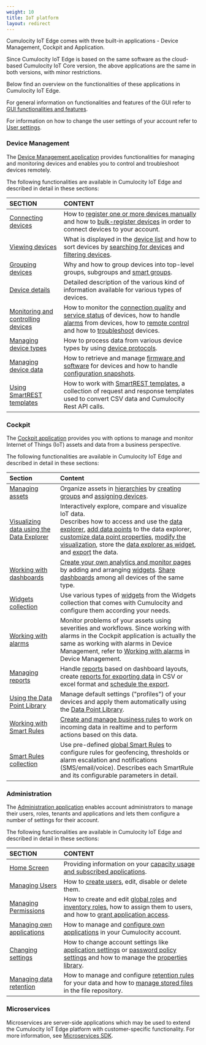 ```yaml
---
weight: 10
title: IoT platform
layout: redirect
---
```


Cumulocity IoT Edge comes with three built-in applications - Device Management, Cockpit and Application. 

Since Cumulocity IoT Edge is based on the same software as the cloud-based Cumulocity IoT Core version, the above applications are the same in both versions, with minor restrictions. 

Below find an overview on the functionalities of these applications in Cumulocity IoT Edge. 

For general information on functionalities and features of the GUI refer to [GUI functionalities and features](/guides/users-guide/overview#gui-features).

For information on how to change the user settings of your account refer to [User settings](/guides/users-guide/overview#user-settings).

### Device Management

The [Device Management application](/guides/users-guide/device-management) provides functionalities for managing and monitoring devices and enables you to control and troubleshoot devices remotely.

The following functionalities are available in Cumulocity IoT Edge and described in detail in these sections:

|SECTION|CONTENT|
|:---|:---|
|[Connecting devices](/guides/users-guide/device-management#device-registration)|How to [register one or more devices manually](/guides/users-guide/device-management#device-registration-manually) and how to [bulk-register devices](/guides/users-guide/device-management#creds-upload) in order to connect devices to your account.
|[Viewing devices](/guides/users-guide/device-management#viewing-devices)|What is displayed in the [device list](/guides/users-guide/device-management#device-list) and how to sort devices by [searching for devices](/guides/users-guide/device-management#searching-devices) and [filtering devices](/guides/users-guide/device-management#filtering-devices).
|[Grouping devices](/guides/users-guide/device-management#grouping-devices)|Why and how to group devices into top-level groups, subgroups and [smart groups](/guides/users-guide/device-management#smart-groups).
|[Device details](/guides/users-guide/device-management#device-details)|Detailed description of the various kind of  information available for various types of  devices.
|[Monitoring and controlling devices](/guides/users-guide/device-management#monitoring-and-controlling-devices)|How to monitor the [connection quality](/guides/users-guide/device-management#connection-monitoring) and [service status](/guides/users-guide/device-management#monitoring-services) of devices, how to handle [alarms](/guides/users-guide/device-management#alarm-monitoring) from devices, how to [remote control](/guides/users-guide/device-management#operation-monitoring) and how to [troubleshoot](/guides/users-guide/device-management#events-all) devices.
|[Managing device types](/guides/users-guide/device-management#managing-device-types)|How to process data from various device types by using [device protocols](/guides/users-guide/device-management#managing-device-types). 
|[Managing device data](/guides/users-guide/device-management#managing-device-data)|How to retrieve and manage [firmware and software](/guides/users-guide/device-management#software-repo) for devices and how to handle [configuration snapshots](/guides/users-guide/device-management#configuration-repository). 
|[Using SmartREST templates](/guides/users-guide/device-management#smartrest-templates)|How to work with [SmartREST  templates](/guides/users-guide/device-management#smartrest-templates), a collection of request and response templates used to convert CSV data and Cumulocity Rest API calls.

### Cockpit

The [Cockpit application](/guides/users-guide/cockpit) provides you with options to manage and monitor  Internet of Things (IoT) assets and data from a business perspective.

The following functionalities are available in Cumulocity IoT Edge and described in detail in these sections:

|Section|Content|
|:---|:---|
|[Managing assets](/guides/users-guide/cockpit#managing-assets)|Organize assets in [hierarchies](/guides/users-guide/cockpit#hierarchies) by [creating groups](/guides/users-guide/cockpit#creating-groups) and [assigning devices](/guides/users-guide/cockpit#assigning-devices).
|[Visualizing data using the Data Explorer](/guides/users-guide/cockpit#data-explorer)|Interactively explore, compare and visualize IoT data. <br> Describes how to access and use the [data explorer](/guides/users-guide/cockpit#data-explorer), [add data points](/guides/users-guide/cockpit#add-data-points) to the data explorer, [customize data point properties](/guides/users-guide/cockpit#customize-data-points), [modify the visualization](/guides/users-guide/cockpit#change-visualization), store the [data explorer as widget](/guides/users-guide/cockpit#create-widget), and [export](/guides/users-guide/cockpit#export-data) the data. 
|[Working with dashboards](/guides/users-guide/cockpit#dashboards)|[Create your own analytics and monitor pages](/guides/users-guide/cockpit#creating-dashboards) by adding and arranging [widgets](/guides/users-guide/cockpit#adding-widgets). [Share dashboards](/guides/users-guide/cockpit#sharing-dashboards) among all devices of the same type. 
|[Widgets collection](/guides/users-guide/cockpit#widgets)|Use various types of [widgets](/guides/users-guide/cockpit#widgets) from the Widgets collection that comes with Cumulocity and configure them according your needs.
|[Working with alarms](/guides/users-guide/device-management/#alarm-monitoring)|Monitor problems of your assets using severities and workflows. Since working with alarms in the Cockpit application is actually the same as working with alarms in Device Management, refer to [Working with alarms](/guides/users-guide/device-management/#alarm-monitoring) in Device Management. 
|[Managing reports](/guides/users-guide/cockpit#reports)|Handle [reports](/guides/users-guide/cockpit#reports) based on dashboard layouts, create [reports for exporting data](/guides/users-guide/cockpit#reporting) in CSV or excel format and [schedule the export](/guides/users-guide/cockpit#schedule-export). 
|[Using the Data Point Library](/guides/users-guide/cockpit#data-point-library)|Manage default settings ("profiles") of your devices and apply them automatically using the [Data Point Library](/guides/users-guide/cockpit#data-point-library).
|[Working with Smart Rules](/guides/users-guide/cockpit#smart-rules)|[Create and manage business rules](/guides/users-guide/cockpit#create-rules) to work on incoming data in realtime and to perform actions based on this data.
|[Smart Rules collection](/guides/users-guide/cockpit#smart-rules-collection)|Use pre-defined [global Smart Rules](/guides/users-guide/cockpit#smart-rules-collection) to configure rules for geofencing, thresholds or alarm escalation and notifications (SMS/email/voice). Describes each SmartRule and its configurable parameters in detail.

### Administration

The [Administration application](/guides/users-guide/administration) enables account administrators to manage their users, roles, tenants and applications and lets them configure a number of settings for their account. 

The following functionalities are available in Cumulocity IoT Edge and described in detail in these sections:

|SECTION|CONTENT|
|:---|:---|
|[Home Screen](/guides/users-guide/administration#home-screen)|Providing information on your [capacity usage and subscribed applications](/guides/users-guide/administration#home-screen).
|[Managing Users](/guides/users-guide/administration#managing-users)|How to [create users](/guides/users-guide/administration#creating-users), edit, disable or delete them.
|[Managing Permissions](/guides/users-guide/administration#managing-permissions)|How to create and edit [global roles](/guides/users-guide/administration#global) and [inventory roles](/guides/users-guide/administration#inventory), how to assign them to users, and how to [grant application access](/guides/users-guide/administration#app-access).
|[Managing own applications](/guides/users-guide/administration#managing-applications)|How to manage and [configure own applications](/guides/users-guide/administration#managing-applications) in your Cumulocity account.
|[Changing settings](/guides/users-guide/administration#changing-settings)|How to change account settings like [application settings](/guides/users-guide/administration#default-app) or [password policy settings](/guides/users-guide/administration#changing-password-settings) and how to manage the [properties library](/guides/users-guide/administration#properties).
|[Managing data retention](/guides/users-guide/administration#retention-rules)|How to manage and configure [retention rules](/guides/users-guide/administration#retention-rules) for your data and how to [manage stored files](/guides/users-guide/administration#files) in the file repository.

### Microservices

Microservices are server-side applications which may be used to extend the Cumulocity IoT Edge platform with customer-specific functionality. For more information, see [Microservices SDK](/guides/microservice-sdk/introduction/).